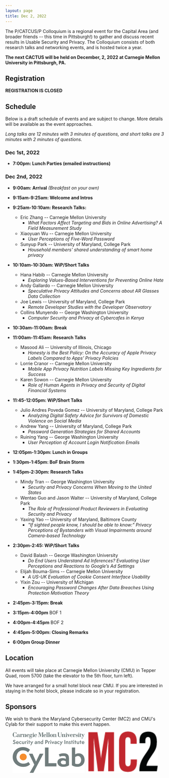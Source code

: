 ```yaml
---
layout: page
title: Dec 2, 2022
---
```


The P/CATCUS/P Colloquium is a regional event for the Capital Area (and broader friends -- this time in Pittsburgh!) to gather and discuss recent results in Usable Security and Privacy. The Colloquium consists of both research talks and networking events, and is hosted twice a year.

**The next CACTUS will be held on December, 2, 2022 at Carnegie Mellon University in Pittsburgh, PA.**

## Registration

**REGISTRATION IS CLOSED**


## Schedule

Below is a draft schedule of events and are subject to change. More details will be available as the event approaches.

*Long talks are 12 minutes with 3 minutes of questions, and short talks are 3 minutes with 2 minutes of questions.*

### Dec 1st, 2022

* **7:00pm: Lunch Parties (emailed instructions)**

### Dec 2nd, 2022

* **9:00am: Arrival** *(Breakfast on your own)*

* **9:15am-9:25am: Welcome and Intros**

* **9:25am-10:10am: Research Talks:**
  * Eric Zhang -- Carnegie Mellon University
    * *What Factors Affect Targeting and Bids in Online Advertising? A Field Measurement Study*
  * Xiaoyuan Wu -- Carnegie Mellon University
    * *User Perceptions of Five-Word Password*
  * Sunyup Park -- University of Maryland, College Park
    * *Household members' shared understanding of smart home privacy*  

* **10:10am-10:30am: WiP/Short Talks**
  * Hana Habib -- Carnegie Mellon University
    * *Exploring Values-Based Interventions for Preventing Online Hate*
  * Andy Gallardo -- Carnegie Mellon University
    * *Speculative Privacy Attitudes and Concerns about AR Glasses Data Collection*
  * Joe Lewis -- University of Maryland, College Park
    * *Remote Developer Studies with the Developer Observatory*
  * Collins Munyendo -- George Washington University
    * *Computer Security and Privacy at Cybercafes in Kenya*

* **10:30am-11:00am: Break**

* **11:00am-11:45am: Research Talks**
  * Masood Ali -- University of Illinois, Chicago
    * *Honesty is the Best Policy: On the Accuracy of Apple Privacy Labels Compared to Apps’ Privacy Policies*
  * Lorrie Cranor -- Carnegie Mellon University
    * *Mobile App Privacy Nutrition Labels Missing Key Ingredients for Success*
  * Karen Sowon -- Carnegie Mellon University
    * *Role of Human Agents in Privacy and Security of Digital Financial Systems*

* **11:45-12:05pm: WiP/Short Talks**
  * Julio Andres Poveda Gomez -- University of Maryland, College Park
    * *Analyzing Digital Safety Advice for Survivors of Domestic Violence on Social Media*
  * Andrew Yang -- University of Maryland, College Park
    * *Password Generation Strategies for Shared Accounts*
  * Ruining Yang -- George Washington University
    * *User Perception of Account Login Notification Emails*

* **12:05pm-1:30pm: Lunch in Groups**

* **1:30pm-1:45pm: BoF Brain Storm**

* **1:45pm-2:30pm: Research Talks**
  * Mindy Tran -- George Washington University
    * *Security and Privacy Concerns When Moving to the United States*
  * Wentao Guo and Jason Walter -- University of Maryland, College Park
    * *The Role of Professional Product Reviewers in Evaluating Security and Privacy*
  * Yaxing Yao -- University of Maryland, Baltimore County
    * *"If sighted people know, I should be able to know:" Privacy Perceptions of Bystanders with Visual Impairments around Camera-based Technology*

* **2:30pm-2:45: WiP/Short Talks**
  * David Balash -- George Washington University
    * *Do End Users Understand Ad Inferences? Evaluating User Perceptions and Reactions to Google’s Ad Settings*
  * Elijah Bouma-Sims -- Carnegie Mellon University
    * *A US-UK Evaluation of Cookie Consent Interface Usability*
  * Yixin Zou -- University of Michigan
    * *Encouraging Password Changes After Data Breaches Using Protection Motivation Theory*

* **2:45pm-3:15pm: Break**

* **3:15pm-4:00pm** BOF 1

* **4:00pm-4:45pm** BOF 2

* **4:45pm-5:00pm: Closing Remarks**

* **6:00pm Group Dinner**



## Location

All events will take place at Carnegie Mellon University (CMU) in  Tepper Quad, room 5700 (take the elevator to the 5th floor, turn left).

We have arranged for a small hotel block near CMU. If you are interested in staying in the hotel block, please indicate so in your registration.


## Sponsors

We wish to thank the Maryland Cybersecurity Center (MC2) and CMU's Cylab for their support to make this event happen.

<center>
<img class="sonsor-img" src="images/cylab.png" width="45%">
<img class="sonsor-img" src="images/mc2.png" width="45%">
</center>
